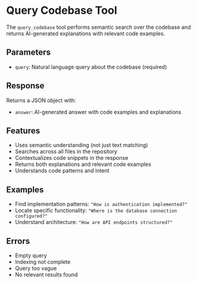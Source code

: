 # Query Codebase Tool

The `query_codebase` tool performs semantic search over the codebase and returns AI-generated explanations with relevant code examples.

## Parameters

- `query`: Natural language query about the codebase (required)

## Response

Returns a JSON object with:
- `answer`: AI-generated answer with code examples and explanations

## Features

- Uses semantic understanding (not just text matching)
- Searches across all files in the repository
- Contextualizes code snippets in the response
- Returns both explanations and relevant code examples
- Understands code patterns and intent

## Examples

- Find implementation patterns: `"How is authentication implemented?"`
- Locate specific functionality: `"Where is the database connection configured?"`
- Understand architecture: `"How are API endpoints structured?"`

## Errors

- Empty query
- Indexing not complete
- Query too vague
- No relevant results found 